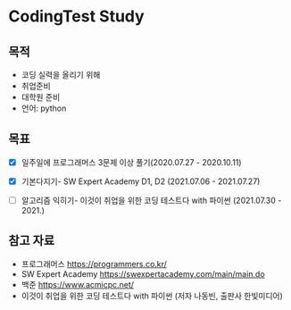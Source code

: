 # CodingTest Study

## 목적
- 코딩 실력을 올리기 위해
- 취업준비
- 대학원 준비
- 언어: python

## 목표
- [x] 일주일에 프로그래머스 3문제 이상 풀기(2020.07.27 - 2020.10.11)
- [x] 기본다지기- SW Expert Academy D1, D2 (2021.07.06 - 2021.07.27)
- [ ] 알고리즘 익히기- 이것이 취업을 위한 코딩 테스트다 with 파이썬 (2021.07.30 - 2021.)


## 참고 자료
- 프로그래머스 <https://programmers.co.kr/>
- SW Expert Academy <https://swexpertacademy.com/main/main.do>
- 백준 <https://www.acmicpc.net/>
- 이것이 취업을 위한 코딩 테스트다 with 파이썬 (저자 나동빈, 출판사 한빛미디어)
